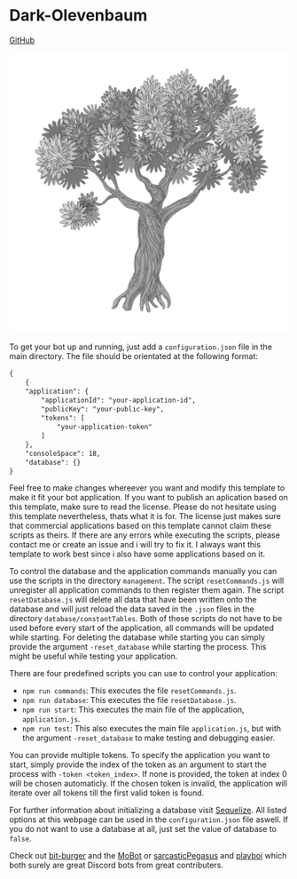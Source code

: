 # Dark-Olevenbaum

[GitHub](https://github.com/Olevenbaum/Dark-Olevenbaum "GitHub repository for browsing code")

![The "Dark-Olevenbaum"](./resources/profilepicture.png)

To get your bot up and running, just add a `configuration.json` file in the main directory.
The file should be orientated at the following format:

    {
        {
        "application": {
            "applicationId": "your-application-id",
            "publicKey": "your-public-key",
            "tokens": [
                "your-application-token"
            ]
        },
        "consoleSpace": 18,
        "database": {}
    }

Feel free to make changes whereever you want and modify this template to make it fit your bot application. If you want to publish an aplication based on this template, make sure to read the license. Please do not hesitate using this template nevertheless, thats what it is for. The license just makes sure that commercial applications based on this template cannot claim these scripts as theirs.
If there are any errors while executing the scripts, please contact me or create an issue and i will try to fix it. I always want this template to work best since i also have some applications based on it.

To control the database and the application commands manually you can use the scripts in the directory `management`. The script `resetCommands.js` will unregister all application commands to then register them again. The script `resetDatabase.js` will delete all data that have been written onto the database and will just reload the data saved in the `.json` files in the directory `database/constantTables`. Both of these scripts do not have to be used before every start of the application, all commands will be updated while starting. For deleting the database while starting you can simply provide the argument `-reset_database` while starting the process. This might be useful while testing your application.

There are four predefined scripts you can use to control your application:

-   `npm run commands`: This executes the file `resetCommands.js`.
-   `npm run database`: This executes the file `resetDatabase.js`.
-   `npm run start`: This executes the main file of the application, `application.js`.
-   `npm run test`: This also executes the main file `application.js`, but with the argument `-reset_database` to make testing and debugging easier.

You can provide multiple tokens. To specify the application you want to start, simply provide the index of the token as an argument to start the process with `-token <token_index>`. If none is provided, the token at index 0 will be chosen automaticly. If the chosen token is invalid, the application will iterate over all tokens till the first valid token is found.

For further information about initializing a database visit [Sequelize](https://sequelize.org/api/v6/class/src/sequelize.js~sequelize#instance-constructor-constructor). All listed options at this webpage can be used in the `configuration.json` file aswell. If you do not want to use a database at all, just set the value of database to `false`.

Check out [bit-burger](https://github.com/bit-burger) and the [MoBot](https://github.com/bit-burger/MoBot) or [sarcasticPegasus](https://github.com/sarcasticPegasus) and [playboi](https://github.com/sarcasticPegasus/playboi) which both surely are great Discord bots from great contributers.
